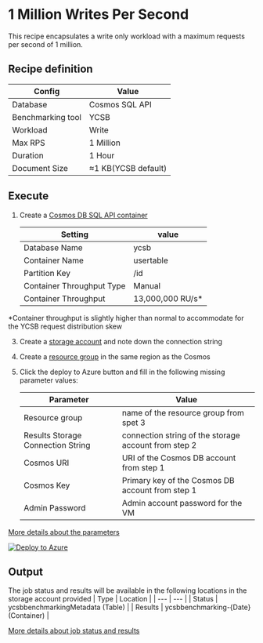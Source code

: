 # 1 Million Writes Per Second

This recipe encapsulates a write only workload with a maximum requests per second of 1 million.

## Recipe definition 

|  Config   |  Value   |
| --- | --- |
| Database | Cosmos SQL API |
| Benchmarking tool | YCSB |
| Workload | Write |
| Max RPS | 1 Million|
| Duration | 1 Hour |
| Document Size | ≈1 KB(YCSB default) |


## Execute
1. Create a [Cosmos DB SQL API container](https://learn.microsoft.com/en-us/azure/cosmos-db/nosql/quickstart-portal)

   |  Setting   |  value  | 
   | --- | --- |
   | Database Name | ycsb | 
   | Container Name | usertable | 
   | Partition Key  | /id |
   | Container Throughput Type | Manual |  
   | Container Throughput | 13,000,000 RU/s* | 

*Container throughput is slightly higher than normal to accommodate for the YCSB request distribution skew
   
3. Create a [storage account](https://learn.microsoft.com/en-us/azure/storage/common/storage-account-create?tabs=azure-portal) and note down the connection string 
4. Create a [resource group](https://learn.microsoft.com/en-us/azure/azure-resource-manager/management/manage-resource-groups-portal) in the same region as the Cosmos 
6. Click the deploy to Azure button and fill in the following missing parameter values:

   |  Parameter   |  Value  |
   | --- | --- |
   | Resource group | name of the resource group from spet 3 |
   | Results Storage Connection String | connection string of the storage account from step 2 |
   | Cosmos URI  | URI of the Cosmos DB account from step 1 |
   | Cosmos Key  | Primary key of the Cosmos DB account from step 1 |
   | Admin Password | Admin account password for the VM |
   
 [More details about the parameters](../../../#basic-configuration)

[![Deploy to Azure](https://aka.ms/deploytoazurebutton)](https://portal.azure.com/#create/Microsoft.Template/uri/https%3A%2F%2Fraw.githubusercontent.com%2FAzure%2Fazure-db-benchmarking%2Fmain%2Fcosmos%2Fsql%2Ftools%2Fjava%2Fycsb%2Frecipes%2Fwrite%2F1-million-rps-write%2Fazuredeploy.json)

## Output
The job status and results will be available in the following locations in the storage account provided
| Type   |  Location   |
| --- | --- |
| Status  | ycsbbenchmarkingMetadata (Table) |
| Results | ycsbbenchmarking-{Date} (Container) |

 [More details about job status and results](../../../#monitoring)